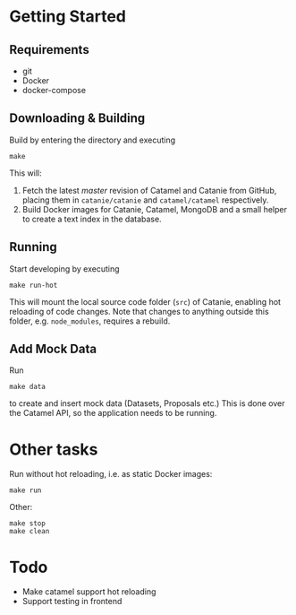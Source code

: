 # Getting Started

## Requirements

- git
- Docker
- docker-compose

## Downloading & Building

Build by entering the directory and executing

    make

This will:

1. Fetch the latest *master* revision of Catamel and Catanie from GitHub, placing them in `catanie/catanie` and `catamel/catamel` respectively.
2. Build Docker images for Catanie, Catamel, MongoDB and a small helper to create a text index in the database.

## Running

Start developing by executing

    make run-hot

This will mount the local source code folder (`src`) of Catanie, enabling hot reloading of code changes. Note that changes to anything outside this folder, e.g. `node_modules`, requires a rebuild.

## Add Mock Data

Run

    make data

to create and insert mock data (Datasets, Proposals etc.) This is done over the Catamel API, so the application needs to be running.

# Other tasks

Run without hot reloading, i.e. as static Docker images:

    make run

Other:

    make stop
    make clean

# Todo

- Make catamel support hot reloading
- Support testing in frontend
